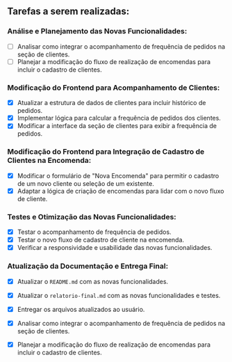 ## Tarefas a serem realizadas:

### Análise e Planejamento das Novas Funcionalidades:

- [ ] Analisar como integrar o acompanhamento de frequência de pedidos na seção de clientes.
- [ ] Planejar a modificação do fluxo de realização de encomendas para incluir o cadastro de clientes.

### Modificação do Frontend para Acompanhamento de Clientes:

- [x] Atualizar a estrutura de dados de clientes para incluir histórico de pedidos.
- [x] Implementar lógica para calcular a frequência de pedidos dos clientes.
- [x] Modificar a interface da seção de clientes para exibir a frequência de pedidos.

### Modificação do Frontend para Integração de Cadastro de Clientes na Encomenda:

- [x] Modificar o formulário de "Nova Encomenda" para permitir o cadastro de um novo cliente ou seleção de um existente.
- [x] Adaptar a lógica de criação de encomendas para lidar com o novo fluxo de cliente.

### Testes e Otimização das Novas Funcionalidades:

- [x] Testar o acompanhamento de frequência de pedidos.
- [x] Testar o novo fluxo de cadastro de cliente na encomenda.
- [x] Verificar a responsividade e usabilidade das novas funcionalidades.

### Atualização da Documentação e Entrega Final:

- [x] Atualizar o `README.md` com as novas funcionalidades.
- [x] Atualizar o `relatorio-final.md` com as novas funcionalidades e testes.
- [x] Entregar os arquivos atualizados ao usuário.



- [x] Analisar como integrar o acompanhamento de frequência de pedidos na seção de clientes.
- [x] Planejar a modificação do fluxo de realização de encomendas para incluir o cadastro de clientes.

